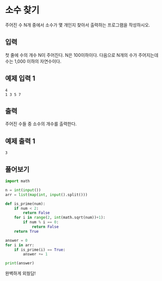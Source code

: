 # 소수 찾기

주어진 수 N개 중에서 소수가 몇 개인지 찾아서 출력하는 프로그램을 작성하시오.

## 입력
첫 줄에 수의 개수 N이 주어진다. N은 100이하이다. 다음으로 N개의 수가 주어지는데 수는 1,000 이하의 자연수이다.

## 예제 입력 1 

```
4
1 3 5 7
```

## 출력

주어진 수들 중 소수의 개수를 출력한다.

## 예제 출력 1 

```
3
```

## 풀어보기

```python
import math

n = int(input())
arr = list(map(int, input().split()))

def is_prime(num):
    if num < 2:
        return False
    for i in range(2, int(math.sqrt(num))+1):
        if num % i == 0:
            return False
    return True

answer = 0
for i in arr:
    if is_prime(i) == True:
        answer += 1

print(answer)
```

완벽하게 외웠담!


